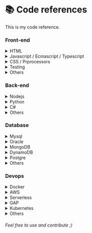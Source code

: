 # 📚 Code references
This is my code reference.

### Front-end
  
<details>
<summary>HTML</summary>

<!-- <!-- * [`View All`](/) --> 
#### Coming soon...
</details>

<details>
<summary>Javascript / Ecmascript / Typescript</summary>

* [`Angular`](/frontend/js/frameworks/angular)
* [`Design Patterns`](/)
* [`NestJS`](/)
* [`Snippets`](/)
* [`React`](/)
* [`Vue`](/)
* [`Typescript`](/)
* [`Libraries`](/frontend/js)
* [`Links`](/frontend/js) 

</details>

<details>
<summary>CSS / Prprocessors</summary>

<!-- * [`View All`](/) --> 
#### Coming soon...
</details>  

<details>
  <summary>Testing</summary>

<!-- * [`View All`](/) --> 
#### Coming soon...
</details>  

<details>
  <summary>Others</summary>  

<!-- * [`View All`](/) --> 
#### Coming soon...
</details>  

### Back-end

<details>
<summary>Nodejs</summary>

<!-- * [`View All`](/) --> 
#### Coming soon...
</details>

<details>
<summary>Python</summary>

<!-- * [`View All`](/) --> 
#### Coming soon...
</details>

<details>
<summary>C#</summary>

<!-- * [`View All`](/) --> 
#### Coming soon...
</details>

<details>
<summary>Others</summary>

<!-- * [`View All`](/) --> 
#### Coming soon...
</details>

### Database

<details>
<summary>Mysql</summary>

<!-- * [`View All`](/) --> 
#### Coming soon...
</details>

<details>
<summary>Oracle</summary>

<!-- * [`View All`](/) --> 
#### Coming soon...
</details>

<details>
<summary>MongoDB</summary>

<!-- * [`View All`](/) --> 
#### Coming soon...
</details>

<details>
<summary>DynamoDB</summary>

<!-- * [`View All`](/) --> 
#### Coming soon...
</details>

<details>
<summary>Postgre</summary>

<!-- * [`View All`](/) --> 
#### Coming soon...
</details>

<details>
<summary>Others</summary>

<!-- * [`View All`](/) --> 
#### Coming soon...
</details>

### Devops

<details>
<summary>Docker</summary>

<!-- * [`View All`](/) --> 
#### Coming soon...
</details>

<details>
<summary>AWS</summary>

<!-- * [`View All`](/) --> 
#### Coming soon...
</details>

<details>
<summary>Serverless</summary>

<!-- * [`View All`](/) --> 
#### Coming soon...
</details>

<details>
<summary>GAP</summary>

<!-- * [`View All`](/) --> 
#### Coming soon...
</details>

<details>
<summary>Kubernetes</summary>

<!-- * [`View All`](/) --> 
#### Coming soon...
</details>

<details>
<summary>Others</summary>

<!-- * [`View All`](/) --> 
#### Coming soon...
</details>

###### Feel free to use and contribute ;)
